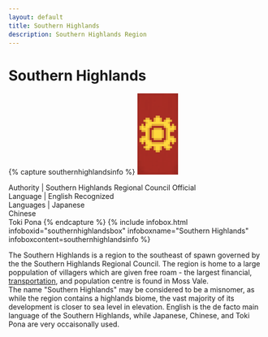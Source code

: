 ```yaml
---
layout: default
title: Southern Highlands
description: Southern Highlands Region
---
```


# Southern Highlands

{% capture southernhighlandsinfo %}
![The de facto flag banner of the Southern Highlands >](/assets/img/areas/southern-highlands/banner.png
"The de facto flag banner of the Southern Highlands")

Authority | Southern Highlands Regional Council
Official<br/>Language | English
Recognized<br/>Languages | Japanese<br/>Chinese<br/>Toki Pona
{% endcapture %}
{%
  include infobox.html
  infoboxid="southernhighlandsbox"
  infoboxname="Southern Highlands"
  infoboxcontent=southernhighlandsinfo
%}

The Southern Highlands is a region to the southeast of spawn governed by the
the Southern Highlands Regional Council. The region is home to a large
poppulation of villagers which are given free roam - the largest
financial, [transportation](/rail-stations/moss-vale), and population centre is
found in Moss Vale.
<br/>
The name "Southern Highlands" may be considered to be a misnomer, as while the
region contains a highlands biome, the vast majority of its development is
closer to sea level in elevation. English is the de facto main language of the
Southern Highlands, while Japanese, Chinese, and Toki Pona are very occaisonally
used.
